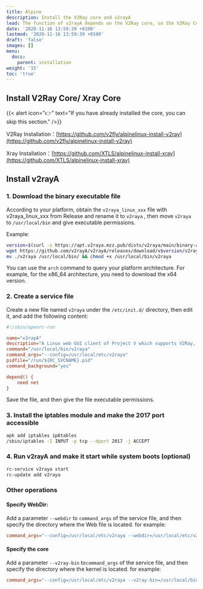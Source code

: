 ```yaml
---
title: Alpine
description: Install the V2Ray core and v2rayA
lead: The function of v2rayA depends on the V2Ray core, so the V2Ray Core needs to be installed.
date: '2020-11-16 13:59:39 +0100'
lastmod: '2020-11-16 13:59:39 +0100'
draft: 'false'
images: []
menu:
  docs:
    parent: installation
weight: '15'
toc: 'true'
---
```


## Install V2Ray Core/ Xray Core

{{< alert icon="👉" text="If you have already installed the core, you can skip this section." />}}

V2Ray Installation：[https://github.com/v2fly/alpinelinux-install-v2ray](https://github.com/v2fly/alpinelinux-install-v2ray)

Xray Installation：[https://github.com/XTLS/alpinelinux-install-xray](https://github.com/XTLS/alpinelinux-install-xray)

## Install v2rayA

### 1. Download the binary executable file

According to your platform, obtain the <code>v2raya_linux_xxx</code> <a>file with v2raya_linux_xxx from Release</a> and rename it to `v2raya` , then move `v2raya` to `/usr/local/bin` and give executable permissions.

Example:

```bash
version=$(curl -s https://apt.v2raya.mzz.pub/dists/v2raya/main/binary-amd64/Packages|grep Version|cut -d' ' -f2)
wget https://github.com/v2rayA/v2rayA/releases/download/v$version/v2raya_linux_x64_v$version -O v2raya
mv ./v2raya /usr/local/bin/ && chmod +x /usr/local/bin/v2raya
```

You can use the `arch` command to query your platform architecture. For example, for the x86_64 architecture, you need to download the x64 version.

### 2. Create a service file

Create a new file named `v2raya` under the `/etc/init.d/` directory, then edit it, and add the following content:

```ini
#!/sbin/openrc-run

name="v2rayA"
description="A Linux web GUI client of Project V which supports V2Ray, Xray, SS, SSR, Trojan and Pingtunnel"
command="/usr/local/bin/v2raya"
command_args="--config=/usr/local/etc/v2raya"
pidfile="/run/${RC_SVCNAME}.pid"
command_background="yes"

depend() {
    need net
}
```

Save the file, and then give the file executable permissions.

### 3. Install the iptables module and make the 2017 port accessible

```bash
apk add iptables ip6tables
/sbin/iptables -I INPUT -p tcp --dport 2017 -j ACCEPT
```

### 4. Run v2rayA and make it start while system boots (optional)

```bash
rc-service v2raya start
rc-update add v2raya
```

### Other operations

#### Specify WebDir:

Add a parameter `--webdir`  to `command_args` of the service file, and then specify the directory where the Web file is located. for example:

```ini
command_args="--config=/usr/local/etc/v2raya --webdir=/usr/local/etc/v2raya/web"
```

#### Specify the core

Add a parameter `--v2ray-bin` to`command_args` of the service file, and then specify the directory where the kernel is located. for example:

```ini
command_args="--config=/usr/local/etc/v2raya --v2ray-bin=/usr/local/bin/xray"
```
